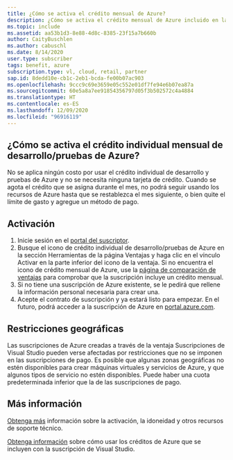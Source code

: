 ```yaml
---
title: ¿Cómo se activa el crédito mensual de Azure?
description: ¿Cómo se activa el crédito mensual de Azure incluido en la suscripción de Visual Studio?
ms.topic: include
ms.assetid: aa53b1d3-8e88-4d8c-8385-23f15a7b660b
author: CaityBuschlen
ms.author: cabuschl
ms.date: 8/14/2020
user.type: subscriber
tags: benefit, azure
subscription.type: vl, cloud, retail, partner
sap.id: 8dedd10e-cb1c-2eb1-bcda-fe00b07ac903
ms.openlocfilehash: 9ccc9c69e3659e05c552e01df7fe94e6b07ea87a
ms.sourcegitcommit: 60e5a8a7ee91854356797d05f3b502572c4a4884
ms.translationtype: HT
ms.contentlocale: es-ES
ms.lasthandoff: 12/09/2020
ms.locfileid: "96916119"
---
```

## <a name="how-do-i-activate-my-monthly-azure-devtest-individual-credit"></a>¿Cómo se activa el crédito individual mensual de desarrollo/pruebas de Azure? 

No se aplica ningún costo por usar el crédito individual de desarrollo y pruebas de Azure y no se necesita ninguna tarjeta de crédito. Cuando se agota el crédito que se asigna durante el mes, no podrá seguir usando los recursos de Azure hasta que se restablezca el mes siguiente, o bien quite el límite de gasto y agregue un método de pago.  

## <a name="how-to-activate"></a>Activación

1. Inicie sesión en el [portal del suscriptor](https://my.visualstudio.com/benefits). 
1. Busque el icono de crédito individual de desarrollo/pruebas de Azure en la sección Herramientas de la página Ventajas y haga clic en el vínculo Activar en la parte inferior del icono de la ventaja. Si no encuentra el icono de crédito mensual de Azure, use la [página de comparación de ventajas](https://visualstudio.microsoft.com/vs/benefits/#azure?cat=visual-studio-enterprise-subscription) para comprobar que la suscripción incluye un crédito mensual. 
1. Si no tiene una suscripción de Azure existente, se le pedirá que rellene la información personal necesaria para crear una.  
1. Acepte el contrato de suscripción y ya estará listo para empezar. En el futuro, podrá acceder a la suscripción de Azure en [portal.azure.com](https://portal.azure.com/). 

## <a name="geographic-restrictions"></a>Restricciones geográficas 

Las suscripciones de Azure creadas a través de la ventaja Suscripciones de Visual Studio pueden verse afectadas por restricciones que no se imponen en las suscripciones de pago. Es posible que algunas zonas geográficas no estén disponibles para crear máquinas virtuales y servicios de Azure, y que algunos tipos de servicio no estén disponibles. Puede haber una cuota predeterminada inferior que la de las suscripciones de pago.  

## <a name="more-information"></a>Más información
[Obtenga más](https://docs.microsoft.com/visualstudio/subscriptions/vs-azure) información sobre la activación, la idoneidad y otros recursos de soporte técnico.  

[Obtenga información](https://azure.microsoft.com/pricing/member-offers/credit-for-visual-studio-subscribers/#azure-credits) sobre cómo usar los créditos de Azure que se incluyen con la suscripción de Visual Studio.  